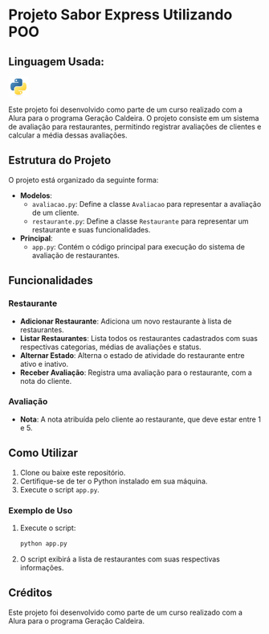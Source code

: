 # Projeto Sabor Express Utilizando POO

## Linguagem Usada:

<p align="left"> <a href="https://www.python.org" target="_blank" rel="noreferrer"> <img src="https://raw.githubusercontent.com/devicons/devicon/master/icons/python/python-original.svg" alt="python" width="40" height="40"/> </a> </p>

Este projeto foi desenvolvido como parte de um curso realizado com a Alura para o programa Geração Caldeira. O projeto consiste em um sistema de avaliação para restaurantes, permitindo registrar avaliações de clientes e calcular a média dessas avaliações.

## Estrutura do Projeto

O projeto está organizado da seguinte forma:

- **Modelos**:
  - `avaliacao.py`: Define a classe `Avaliacao` para representar a avaliação de um cliente.
  - `restaurante.py`: Define a classe `Restaurante` para representar um restaurante e suas funcionalidades.
- **Principal**:
  - `app.py`: Contém o código principal para execução do sistema de avaliação de restaurantes.

## Funcionalidades

### Restaurante

- **Adicionar Restaurante**: Adiciona um novo restaurante à lista de restaurantes.
- **Listar Restaurantes**: Lista todos os restaurantes cadastrados com suas respectivas categorias, médias de avaliações e status.
- **Alternar Estado**: Alterna o estado de atividade do restaurante entre ativo e inativo.
- **Receber Avaliação**: Registra uma avaliação para o restaurante, com a nota do cliente.

### Avaliação

- **Nota**: A nota atribuída pelo cliente ao restaurante, que deve estar entre 1 e 5.

## Como Utilizar

1. Clone ou baixe este repositório.
2. Certifique-se de ter o Python instalado em sua máquina.
3. Execute o script `app.py`.

### Exemplo de Uso

1. Execute o script:
    ```bash
    python app.py
    ```

2. O script exibirá a lista de restaurantes com suas respectivas informações.

## Créditos

Este projeto foi desenvolvido como parte de um curso realizado com a Alura para o programa Geração Caldeira.
